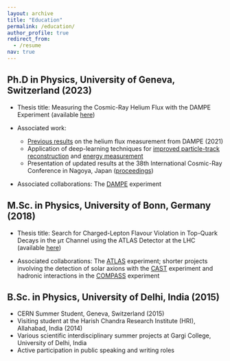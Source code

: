 ```yaml
---
layout: archive
title: "Education"
permalink: /education/
author_profile: true
redirect_from:
  - /resume
nav: true
---
```


## Ph.D in Physics, University of Geneva, Switzerland (2023)

* Thesis title: Measuring the Cosmic-Ray Helium Flux with the DAMPE Experiment (available [here](https://archive-ouverte.unige.ch/unige:170702))

* Associated work:
  * [Previous results](https://doi.org/10.1103/PhysRevLett.126.201102) on the helium flux measurement from DAMPE (2021)
  * Application of deep-learning techniques for [improved particle-track reconstruction](https://doi.org/10.1016/j.astropartphys.2022.102795) and [energy measurement](https://iopscience.iop.org/article/10.1088/1748-0221/17/06/P06031)
  * Presentation of updated results at the 38th International Cosmic-Ray Conference in Nagoya, Japan ([proceedings](https://pos.sissa.it/444/170))

* Associated collaborations: The [DAMPE](https://doi.org/10.1016/j.astropartphys.2017.08.005) experiment

## M.Sc. in Physics, University of Bonn, Germany (2018)

* Thesis title: Search for Charged-Lepton Flavour Violation in Top-Quark Decays in the μτ Channel using the ATLAS Detector at the LHC (available [here](https://cds.cern.ch/record/2653340))

* Associated collaborations: The [ATLAS](https://atlas.cern) experiment; shorter projects involving the detection of solar axions with the [CAST](https://en.wikipedia.org/wiki/CERN_Axion_Solar_Telescope) experiment and hadronic interactions in the [COMPASS](https://wwwcompass.cern.ch/compass/) experiment


## B.Sc. in Physics, University of Delhi, India (2015)

* CERN Summer Student, Geneva, Switzerland (2015)
* Visiting student at the Harish Chandra Research Institute (HRI), Allahabad, India (2014)
* Various scientific interdisciplinary summer projects at Gargi College, University of Delhi, India
* Active participation in public speaking and writing roles



